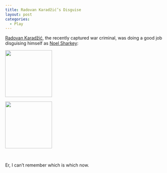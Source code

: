 ```yaml
---
title: Radovan Karadžić’s Disguise
layout: post
categories:
  - Play
---
```

[Radovan Karadžić](http://en.wikipedia.org/wiki/Radovan_Karadžić), the recently captured war criminal, was doing a good job disguising himself as [Noel Sharkey](http://en.wikipedia.org/wiki/Noel_Sharkey):

<div id='gallery-4' class='gallery galleryid-24 gallery-columns-3 gallery-size-thumbnail'>
  <dl class='gallery-item'>
    <dt class='gallery-icon portrait'>
      <a href='http://cmbuckley.co.uk/blog/2008/07/24/radovan-karadzics-disguise/noel/'><img width="150" height="150" src="https://cmbuckley.co.uk/files/2008/07/noel-150x150.jpg" class="attachment-thumbnail size-thumbnail" alt="" srcset="https://cmbuckley.co.uk/files/2008/07/noel-150x150.jpg 150w, https://cmbuckley.co.uk/files/2008/07/noel-75x75.jpg 75w, https://cmbuckley.co.uk/files/2008/07/noel-100x100.jpg 100w" sizes="(max-width: 150px) 100vw, 150px" /></a>
    </dt>
  </dl>

  <dl class='gallery-item'>
    <dt class='gallery-icon portrait'>
      <a href='http://cmbuckley.co.uk/blog/2008/07/24/radovan-karadzics-disguise/radovan/'><img width="150" height="150" src="https://cmbuckley.co.uk/files/2008/07/radovan-150x150.jpg" class="attachment-thumbnail size-thumbnail" alt="" srcset="https://cmbuckley.co.uk/files/2008/07/radovan-150x150.jpg 150w, https://cmbuckley.co.uk/files/2008/07/radovan-75x75.jpg 75w, https://cmbuckley.co.uk/files/2008/07/radovan-100x100.jpg 100w" sizes="(max-width: 150px) 100vw, 150px" /></a>
    </dt>
  </dl>

  <br style='clear: both' />
</div>

Er, I can’t remember which is which now.
